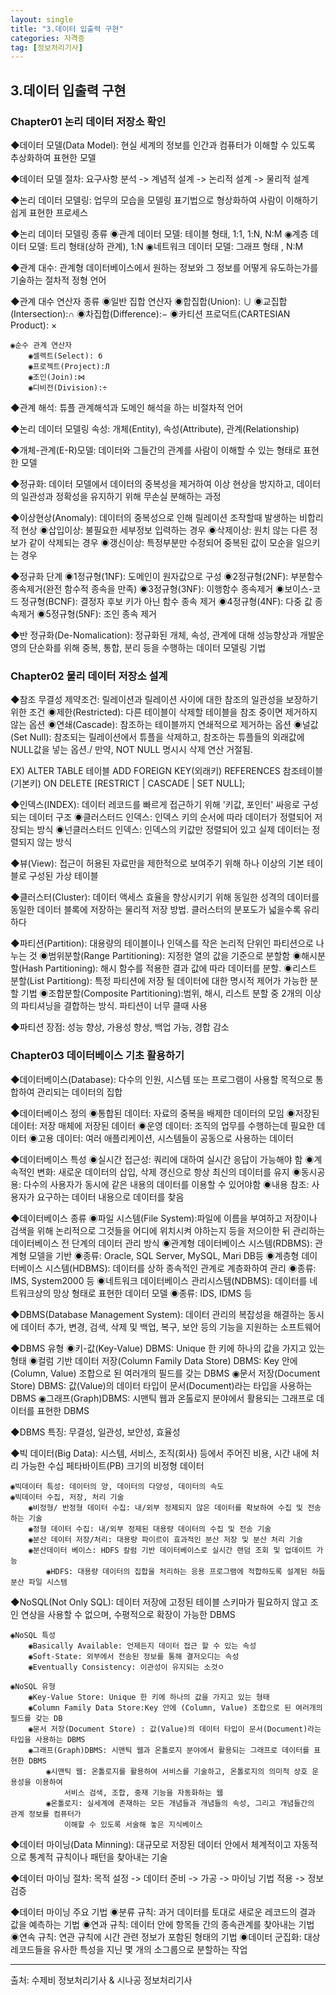 ```yaml
---
layout: single
title: "3.데이터 입출력 구현"
categories: 자격증
tag: [정보처리기사]
---
```




## 3.데이터 입출력 구현

### Chapter01 논리 데이터 저장소 확인

◆데이터 모델(Data Model): 현실 세계의 정보를 인간과 컴퓨터가 이해할 수 있도록 추상화하여 표현한 모델

◆데이터 모델 절차: 요구사항 분석 -> 계념적 설계 -> 논리적 설계 -> 물리적 설계

◆논리 데이터 모델링: 업무의 모습을 모델링 표기법으로 형상화하여 사람이 이해하기 쉽게 표현한 프로세스

◆논리 데이터 모델링 종류
	◉관계 데이터 모델: 테이블 형태, 1:1, 1:N, N:M
	◉계층 데이터 모델: 트리 형태(상하 관계), 1:N
	◉네트워크 데이터 모델: 그래프 형태 , N:M

◆관계 대수: 관계형 데이터베이스에서 원하는 정보와 그 정보를 어떻게 유도하는가를 기술하는 절차적 정형 언어

◆관계 대수 연산자 종류
	◉일반 집합 연산자
		◉합집합(Union): ∪
		◉교집합(Intersection):∩
		◉차집합(Difference):−
		◉카티션 프로덕트(CARTESIAN Product): ×

	◉순수 관계 연산자
		◉셀렉트(Select): б
		◉프로젝트(Project):Л
		◉조인(Join):⋈
		◉디비전(Division):÷

◆관계 해석: 튜플 관계해석과 도메인 해석을 하는 비절차적 언어

◆논리 데이터 모델링 속성: 개체(Entity), 속성(Attribute), 관계(Relationship)

◆개체-관계(E-R)모델: 데이터와 그들간의 관계를 사람이 이해할 수 있는 형태로 표현한 모델

◆정규화: 데이터 모델에서 데이터의 중복성을 제거하여 이상 현상을 방지하고, 데이터의 일관성과 정확성을 유지하기
	위해 무손실 분해하는 과정

◆이상현상(Anomaly): 데이터의 중복성으로 인해 릴레이션 조작할때 발생하는 비합리적 현상
	◉삽입이상: 불필요한 세부정보 입력하는 경우
	◉삭제이상: 원치 않는 다른 정보가 같이 삭제되는 경우
	◉갱신이상: 특정부분만 수정되어 중복된 값이 모순을 일으키는 경우

◆정규화 단계
	◉1정규형(1NF): 도메인이 원자값으로 구성
	◉2정규형(2NF): 부분함수 종속제거(완전 함수적 종속을 만족)
	◉3정규형(3NF): 이행함수 종속제거
	◉보이스-코드 정규형(BCNF): 결정자 후보 키가 아닌 함수 종속 제거
	◉4정규형(4NF): 다중 값 종속제거
	◉5정규형(5NF): 조인 종속 제거

◆반 정규화(De-Nomalication): 정규화된 개체, 속성, 관계에 대해 성능향상과 개발운영의 단순화를 위해 중복, 통합, 분리
	등을 수행하는 데이터 모델링 기법
	



### Chapter02 물리 데이터 저장소 설계



◆참조 무결성 제약조건: 릴레이션과 릴레이션 사이에 대한 참조의 일관성을 보장하기 위한 조건
	◉제한(Restricted): 다른 테이블이 삭제할 테이블을 참조 중이면 제거하지 않는 옵션
	◉연쇄(Cascade): 참조하는 테이블까지 연쇄적으로 제거하는 옵션
	◉널값(Set Null): 참조되는 릴레이션에서 튜플을 삭제하고, 참조하는 튜플들의 외래값에 NULL값을 넣는 옵션./
		만약, NOT NULL 명시시 삭제 연산 거절됨.

EX) ALTER TABLE 테이블 ADD
	FOREIGN KEY(외래키)
	REFERENCES 참조테이블(기본키)
	ON DELETE [RESTRICT | CASCADE | SET NULL];

◆인덱스(INDEX): 데이터 레코드를 빠르게 접근하기 위해 '키값, 포인터' 싸응로 구성되는 데이터 구조
	◉클러스터드 인덱스: 인덱스 키의 순서에 따라 데이터가 정렬되어 저장되는 방식
	◉넌클러스터드 인덱스: 인덱스의 키값만 정렬되어 있고 실제 데이터는 정렬되지 않는 방식

◆뷰(View): 접근이 허용된 자료만을 제한적으로 보여주기 위해 하나 이상의 기본 테이블로 구성된 가상 테이블
	
◆클러스터(Cluster): 데이터 액세스 효율을 향상시키기 위해 동일한 성격의 데이터를 동일한 데이터 블록에 저장하는 
	물리적 저장 방법. 클러스터의 분포도가 넓을수록 유리하다

◆파티션(Partition): 대용량의 테이블이나 인덱스를 작은 논리적 단위인 파티션으로 나누는 것
	◉범위분할(Range Partitioning): 지정한 열의 값을 기준으로 분할함
	◉해시분할(Hash Partitioning): 해시 함수를 적용한 결과 값에 따라 데이터를 분할.
	◉리스트 분할(List Partitiong): 특정 파티션에 저장 될 데이터에 대한 명시적 제어가 가능한 분할 기법
	◉조합분할(Composite Partitioning):범위, 해시, 리스트 분할 중 2개의 이상의 파티셔닝을 결합하는 방식.
		파티션이 너무 클때 사용
	
◆파티션 장점: 성능 향상, 가용성 향상, 백업 가능, 경합 감소





### Chapter03 데이터베이스 기초 활용하기

◆데이터베이스(Database): 다수의 인원, 시스템 또는 프로그램이 사용할 목적으로 통합하여 관리되는 데이터의 집합

◆데이터베이스 정의
	◉통합된 데이터: 자료의 중복을 배제한 데이터의 모임
	◉저장된 데이터: 저장 매체에 저장된 데이터
	◉운영 데이터: 조직의 업무를 수행하는데 필요한 데이터
	◉고용 데이터: 여러 애플리케이션, 시스템들이 공동으로 사용하는 데이터
	
◆데이터베이스 특성
	◉실시간 접근성: 쿼리에 대하여 실시간 응답이 가능해야 함
	◉계속적인 변화: 새로운 데이터의 삽입, 삭제 갱신으로 항상 최신의 데이터를 유지
	◉동시공용: 다수의 사용자가 동시에 같은 내용의 데이터를 이용할 수 있어야함
	◉내용 참조: 사용자가 요구하는 데이터 내용으로 데이터를 찾음

◆데이터베이스 종류
	◉파일 시스템(File System):파일에 이름을 부여하고 저장이나 검색을 위해 논리적으로 그것들을 어디에 위치시켜
		야하는지 등을 저으이한 뒤 관리하는 데이터베이스 전 단계의 데이터 관리 방식
	◉관계형 데이터베이스 시스템(RDBMS): 관계형 모델을 기반
		◉종류: Oracle, SQL Server, MySQL, Mari DB등
	◉계층형 데이터베이스 시스템(HDBMS): 데이터를 상하 종속적인 관계로 계층화하여 관리
		◉종류: IMS, System2000 등
	◉네트워크 데이터베이스 관리시스템(NDBMS): 데이터를 네트워크상의 망상 형태로 표현한 데이터 모델
		◉종류: IDS, IDMS 등

◆DBMS(Database Management System): 데이터 관리의 복잡성을 해결하는 동시에 데이터 추가, 변경, 검색, 삭제
	및 백업, 복구, 보안 등의 기능을 지원하는 소프트웨어

◆DBMS 유형
	◉키-값(Key-Value) DBMS:  Unique 한 키에 하나의 값을 가지고 있는 형태
	◉컬럼 기반 데이터 저장(Column Family Data Store) DBMS: Key 안에 (Column, Value) 조합으로 된 여러개의
		필드를 갖는 DBMS
	◉문서 저장(Document Store) DBMS: 값(Value)의 데이터 타입이 문서(Document)라는 타입을 사용하는 DBMS
	◉그래프(Graph)DBMS: 시맨틱 웹과 온톨로지 분야에서 활용되는 그래프로 데이터를 표현한 DBMS

◆DBMS 특징: 무결성, 일관성, 보안성, 효율성

◆빅 데이터(Big Data): 시스템, 서비스, 조직(회사) 등에서 주어진 비용, 시간 내에 처리 가능한 수십 페타바이트(PB)
	크기의 비정형 데이터

	◉빅데이터 특성: 데이터의 양, 데이터의 다양성, 데이터의 속도
	◉빅데이터 수집, 저장, 처리 기술
		◉비정형/ 반정형 데이터 수집: 내/외부 정제되지 않은 데이터를 확보하여 수집 및 전송하는 기술
		◉정형 데이터 수집: 내/외부 정제된 대용량 데이터의 수집 및 전송 기술
		◉분산 데이터 저장/처리: 대용량 파이르이 효과적인 분산 저장 및 분산 처리 기술
		◉분산데이터 베이스: HDFS 칼럼 기반 데이터베이스로 실시간 랜덤 조회 및 업데이트 가능
			◉HDFS: 대용량 데이터의 집합을 처리하는 응용 프로그램에 적합하도록 설계된 하둡 분산 파일 시스템

◆NoSQL(Not Only SQL): 데이터 저장에 고정된 테이블 스키마가 필요하지 않고 조인 연상을 사용할 수 없으며,
	수평적으로 확장이 가능한 DBMS

	◉NoSQL 특성
		◉Basically Available: 언제든지 데이터 접근 할 수 있는 속성
		◉Soft-State: 외부에서 전송된 정보를 통해 결저오디는 속성
		◉Eventually Consistency: 이관성이 유지되는 소것ㅇ
	
	◉NoSQL 유형
		◉Key-Value Store: Unique 한 키에 하나의 값을 가지고 있는 형태
		◉Column Family Data Store:Key 안에 (Column, Value) 조합으로 된 여러개의필드를 갖는 DB
		◉문서 저장(Document Store) : 값(Value)의 데이터 타입이 문서(Document)라는 타입을 사용하는 DBMS
		◉그래프(Graph)DBMS: 시맨틱 웹과 온톨로지 분야에서 활용되는 그래프로 데이터를 표현한 DBMS
			◉시맨틱 웹: 온톨로지를 활용하여 서비스를 기술하고, 온톨로지의 의미적 상호 운용성을 이용하여
				서비스 검색, 조합, 중재 기능을 자동화하는 웹
			◉온톨로지: 실세계에 존재하는 모든 개념들과 개념들의 속성, 그리고 개념들간의 관계 정보를 컴퓨터가
				이해할 수 있도록 서술해 놓은 지식베이스

◆데이터 마이닝(Data Minning): 대규모로 저장된 데이터 안에서 체계적이고 자동적으로 통계적 규칙이나 패턴을 찾아내는 기술

◆데이터 마이닝 절차: 목적 설정 -> 데이터 준비 -> 가공 -> 마이닝 기법 적용 -> 정보 검증

◆데이터 마이닝 주요 기법
	◉분류 규칙: 과거 데이터를 토대로 새로운 레코드의 결과 값을 예측하는 기법
	◉연과 규칙: 데이터 안에 항목들 간의 종속관계를 찾아내는 기법
	◉연속 규칙: 연관 규칙에 시간 관련 정보가 포함된 형태의 기법
	◉데이터 군집화: 대상 레코드들을 유사한 특성을 지닌 몇 개의 소그룹으로 분할하는 작업













<hr />

출처: 수제비 정보처리기사 & 시나공 정보처리기사